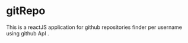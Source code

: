 # gitRepo
This is a reactJS application for github repositories finder per username using github ApI .
